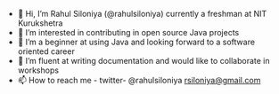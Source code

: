 - 👋 Hi, I’m Rahul Siloniya (@rahulsiloniya) currently a freshman at NIT Kurukshetra
- 👀 I’m interested in contributing in open source Java projects
- 🌱 I’m a beginner at using Java and looking forward to a software oriented career
- 💞️ I’m fluent at writing documentation and would like to collaborate in workshops
- 📫 How to reach me - twitter- @rahulsiloniya rsiloniya@gmail.com

<!---
Siloniya/Siloniya is a ✨ special ✨ repository because its `README.md` (this file) appears on your GitHub profile.
You can click the Preview link to take a look at your changes.
--->
